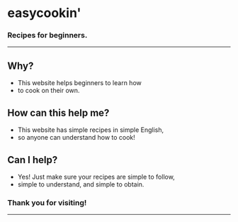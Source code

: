 # easycookin'
### Recipes for beginners.

***

## Why?
- This website helps beginners to learn how
- to cook on their own.

## How can this help me?
- This website has simple recipes in simple English,
- so anyone can understand how to cook!

## Can I help?
- Yes! Just make sure your recipes are simple to follow,
- simple to understand, and simple to obtain.

### Thank you for visiting!

***
